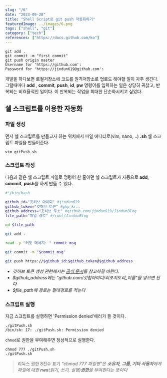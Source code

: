 ```yaml
---
slug: "/6"
date: "2023-09-28"
title: "Shell Script로 git push 자동화하기"
featuredImage: ../images/6.png
tags: ["shell", "git"]
category: ["tech"]
references: ["https://docs.github.com/ko"]
---
```

```bash{promptUser: root}{promptHost: ubuntu}{outputLines: 4-5}
git add .
git commit -m "first commit"
git push origin master
Username for 'https://github.com':
Password for 'https://jindun619@github.com':
```
개발을 하다보면 로컬저장소에 코드를 원격저장소로 업로드 해야할 일이 자주 생긴다.
그럴때마다 **add** , **commit**, **push**, **id**, **pw** 명령어를 입력하는 일은
상당히 귀찮고, 반복되는 비효율적인 일이다. 이 반복되는 작업을 최대한 단순화시키고 싶었다.

## 쉘 스크립트를 이용한 자동화
### 파일 생성
먼저 쉘 스크립트를 만들고자 하는 위치에서 파일 에디터로(vim, nano, ..) **.sh** 쉘 스크립트 파일을 만들어준다.
```bash{promptUser: root}{promptHost: ubuntu}
vim gitPush.sh
```
### 스크립트 작성
다음과 같은 쉘 스크립트 파일로 명령어 한 줄이면 쉘 스크립트가 자동으로 **add**, **commit**, **push**를 하게 만들 수 있다.
```bash
#!/bin/bash

github_id="깃허브 아이디" #jindun619
github_token="깃허브 토큰" #ghp_kr..
github_address="깃허브 주소" #github.com/jindun619/JindunBlog
file_path="파일 경로" #/root/JindunBlog

cd $file_path

git add .

read -p "커밋 메세지: " commit_msg

git commit -m "$commit_msg"

git push https://$github_id:$github_token@$github_address
```
- *깃허브 토큰 생성 관련해서는 [공식 문서](https://docs.github.com/ko/authentication/keeping-your-account-and-data-secure/managing-your-personal-access-tokens#creating-a-personal-access-token-classic)를 참고하길 바란다.*
- *$github_address에는 "github.com/깃헙아이디/리포지토리_이름"을 넣으면 된다*
- *$file_path에 경로는 절대경로를 적는다*
### 스크립트 실행
지금 스크립트를 실행하면 'Permission denied'에러가 뜰 것이다.
```bash{promptUser: root}{promptHost: ubuntu}{outputLines: 2}
./gitPush.sh
/bin/sh: 17: ./gitPush.sh: Permission denied
```
`chmod`로 권한을 부여해주면 정상적으로 실행한다.
```bash{promptUser: root}{promptHost: ubuntu}
chmod 777 ./gitPush.sh
./gitPush.sh
```
 >리눅스 권한 8진수 표기
 _"chmod 777 파일명"은 **소유자, 그룹, 기타 사용자**에게 파일에 대한 **rwx**(읽기, 쓰기, 실행)**권한**을 부여한다는 뜻이다_